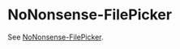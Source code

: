 # NoNonsense-FilePicker

See [NoNonsense-FilePicker](https://github.com/spacecowboy/NoNonsense-FilePicker).
